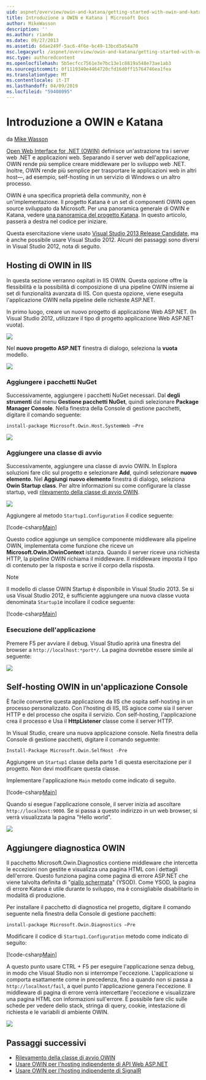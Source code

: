 ```yaml
---
uid: aspnet/overview/owin-and-katana/getting-started-with-owin-and-katana
title: Introduzione a OWIN e Katana | Microsoft Docs
author: MikeWasson
description: ''
ms.author: riande
ms.date: 09/27/2013
ms.assetid: 6dae249f-5ac6-4f6e-bc49-13bcd5a54a70
msc.legacyurl: /aspnet/overview/owin-and-katana/getting-started-with-owin-and-katana
msc.type: authoredcontent
ms.openlocfilehash: 5b5ecfcc7561e3e7bc13e1c8819a548e73ae1ab3
ms.sourcegitcommit: 0f1119340e4464720cfd16d0ff15764746ea1fea
ms.translationtype: MT
ms.contentlocale: it-IT
ms.lasthandoff: 04/09/2019
ms.locfileid: "59408095"
---
```

# <a name="getting-started-with-owin-and-katana"></a>Introduzione a OWIN e Katana

da [Mike Wasson](https://github.com/MikeWasson)

[Open Web Interface for .NET (OWIN)](http://owin.org/) definisce un'astrazione tra i server web .NET e applicazioni web. Separando il server web dell'applicazione, OWIN rende più semplice creare middleware per lo sviluppo web .NET. Inoltre, OWIN rende più semplice per trasportare le applicazioni web in altri host&#8212;, ad esempio, self-hosting in un servizio di Windows o un altro processo.

OWIN è una specifica proprietà della community, non è un'implementazione. Il progetto Katana è un set di componenti OWIN open source sviluppato da Microsoft. Per una panoramica generale di OWIN e Katana, vedere [una panoramica del progetto Katana](an-overview-of-project-katana.md). In questo articolo, passerà a destra nel codice per iniziare.

Questa esercitazione viene usato [Visual Studio 2013 Release Candidate](https://go.microsoft.com/fwlink/?LinkId=306566), ma è anche possibile usare Visual Studio 2012. Alcuni dei passaggi sono diversi in Visual Studio 2012, nota di seguito.

## <a name="host-owin-in-iis"></a>Hosting di OWIN in IIS

In questa sezione verranno ospitati in IIS OWIN. Questa opzione offre la flessibilità e la possibilità di composizione di una pipeline OWIN insieme ai set di funzionalità avanzata di IIS. Con questa opzione, viene eseguita l'applicazione OWIN nella pipeline delle richieste ASP.NET.

In primo luogo, creare un nuovo progetto di applicazione Web ASP.NET. (In Visual Studio 2012, utilizzare il tipo di progetto applicazione Web ASP.NET vuota).

![](getting-started-with-owin-and-katana/_static/image1.png)

Nel **nuovo progetto ASP.NET** finestra di dialogo, seleziona la **vuota** modello.

![](getting-started-with-owin-and-katana/_static/image2.png)

### <a name="add-nuget-packages"></a>Aggiungere i pacchetti NuGet

Successivamente, aggiungere i pacchetti NuGet necessari. Dal **degli strumenti** dal menu **Gestione pacchetti NuGet**, quindi selezionare **Package Manager Console**. Nella finestra della Console di gestione pacchetti, digitare il comando seguente:

`install-package Microsoft.Owin.Host.SystemWeb –Pre`

![](getting-started-with-owin-and-katana/_static/image3.png)

### <a name="add-a-startup-class"></a>Aggiungere una classe di avvio

Successivamente, aggiungere una classe di avvio OWIN. In Esplora soluzioni fare clic sul progetto e selezionare **Add**, quindi selezionare **nuovo elemento**. Nel **Aggiungi nuovo elemento** finestra di dialogo, seleziona **Owin Startup class**. Per altre informazioni su come configurare la classe startup, vedi [rilevamento della classe di avvio OWIN](owin-startup-class-detection.md).

![](getting-started-with-owin-and-katana/_static/image4.png)

Aggiungere al metodo `Startup1.Configuration` il codice seguente:

[!code-csharp[Main](getting-started-with-owin-and-katana/samples/sample1.cs?highlight=3)]

Questo codice aggiunge un semplice componente middleware alla pipeline OWIN, implementata come funzione che riceve un **Microsoft.Owin.IOwinContext** istanza. Quando il server riceve una richiesta HTTP, la pipeline OWIN richiama il middleware. Il middleware imposta il tipo di contenuto per la risposta e scrive il corpo della risposta.

> [!NOTE]
> Il modello di classe OWIN Startup è disponibile in Visual Studio 2013. Se si usa Visual Studio 2012, è sufficiente aggiungere una nuova classe vuota denominata `Startup1`e incollare il codice seguente:


[!code-csharp[Main](getting-started-with-owin-and-katana/samples/sample2.cs)]

### <a name="run-the-application"></a>Esecuzione dell'applicazione

Premere F5 per avviare il debug. Visual Studio aprirà una finestra del browser a `http://localhost:*port*/`. La pagina dovrebbe essere simile al seguente:

![](getting-started-with-owin-and-katana/_static/image5.png)

## <a name="self-host-owin-in-a-console-application"></a>Self-hosting OWIN in un'applicazione Console

È facile convertire questa applicazione da IIS che ospita self-hosting in un processo personalizzato. Con l'hosting di IIS, IIS agisce come sia il server HTTP e del processo che ospita il servizio. Con self-hosting, l'applicazione crea il processo e Usa il **HttpListener** classe come il server HTTP.

In Visual Studio, creare una nuova applicazione console. Nella finestra della Console di gestione pacchetti, digitare il comando seguente:

`Install-Package Microsoft.Owin.SelfHost -Pre`

Aggiungere un `Startup1` classe della parte 1 di questa esercitazione per il progetto. Non devi modificare questa classe.

Implementare l'applicazione `Main` metodo come indicato di seguito.

[!code-csharp[Main](getting-started-with-owin-and-katana/samples/sample3.cs)]

Quando si esegue l'applicazione console, il server inizia ad ascoltare `http://localhost:9000`. Se si passa a questo indirizzo in un web browser, si verrà visualizzata la pagina "Hello world".

![](getting-started-with-owin-and-katana/_static/image6.png)

## <a name="add-owin-diagnostics"></a>Aggiungere diagnostica OWIN

Il pacchetto Microsoft.Owin.Diagnostics contiene middleware che intercetta le eccezioni non gestite e visualizza una pagina HTML con i dettagli dell'errore. Questo funziona pagina come pagina di errore ASP.NET che viene talvolta definita di "[giallo schermata](http://en.wikipedia.org/wiki/Yellow_Screen_of_Death#Yellow)" (YSOD). Come YSOD, la pagina di errore Katana è utile durante lo sviluppo, ma è consigliabile disabilitarlo in modalità di produzione.

Per installare il pacchetto di diagnostica nel progetto, digitare il comando seguente nella finestra della Console di gestione pacchetti:

`install-package Microsoft.Owin.Diagnostics –Pre`

Modificare il codice di `Startup1.Configuration` metodo come indicato di seguito:

[!code-csharp[Main](getting-started-with-owin-and-katana/samples/sample4.cs?highlight=4,9-12)]

A questo punto usare CTRL + F5 per eseguire l'applicazione senza debug, in modo che Visual Studio non si interrompe l'eccezione. L'applicazione si comporta esattamente come in precedenza, fino a quando non si passa a `http://localhost/fail`, a quel punto l'applicazione genera l'eccezione. Il middleware di pagina di errore verrà intercettare l'eccezione e visualizzare una pagina HTML con informazioni sull'errore. È possibile fare clic sulle schede per vedere dello stack, stringa di query, cookie, intestazione di richiesta e le variabili di ambiente OWIN.

![](getting-started-with-owin-and-katana/_static/image7.png)

## <a name="next-steps"></a>Passaggi successivi

- [Rilevamento della classe di avvio OWIN](owin-startup-class-detection.md)
- [Usare OWIN per l'hosting indipendente di API Web ASP.NET](../../../web-api/overview/hosting-aspnet-web-api/use-owin-to-self-host-web-api.md)
- [Usare OWIN per l'hosting indipendente di SignalR](../../../signalr/overview/deployment/tutorial-signalr-self-host.md)
